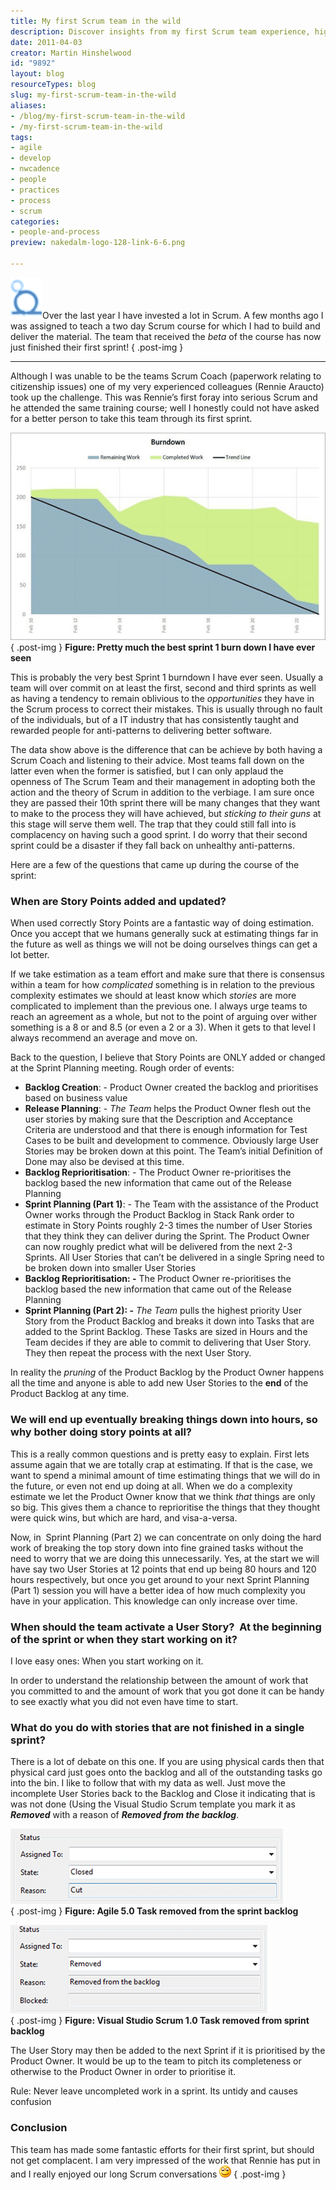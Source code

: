 ```yaml
---
title: My first Scrum team in the wild
description: Discover insights from my first Scrum team experience, highlighting key practices and lessons learned to enhance your agile journey. Join the conversation!
date: 2011-04-03
creator: Martin Hinshelwood
id: "9892"
layout: blog
resourceTypes: blog
slug: my-first-scrum-team-in-the-wild
aliases:
- /blog/my-first-scrum-team-in-the-wild
- /my-first-scrum-team-in-the-wild
tags:
- agile
- develop
- nwcadence
- people
- practices
- process
- scrum
categories:
- people-and-process
preview: nakedalm-logo-128-link-6-6.png

---
```

[![image](images/GWB-Windows-Live-Writer3cf46226a54f_DA4Fimage_thumb-4-4.png)](http://blog.hinshelwood.com/files/2011/05/GWB-Windows-Live-Writer3cf46226a54f_DA4Fimage_2.png)Over the last year I have invested a lot in Scrum. A few months ago I was assigned to teach a two day Scrum course for which I had to build and deliver the material. The team that received the _beta_ of the course has now just finished their first sprint!
{ .post-img }

---

Although I was unable to be the teams Scrum Coach (paperwork relating to citizenship issues) one of my very experienced colleagues (Rennie Araucto) took up the challenge. This was Rennie’s first foray into serious Scrum and he attended the same training course; well I honestly could not have asked for a better person to take this team through its first sprint.

[![image](images/GWB-Windows-Live-Writer3cf46226a54f_DA4Fimage_thumb_1-1-1.png)](http://blog.hinshelwood.com/files/2011/05/GWB-Windows-Live-Writer3cf46226a54f_DA4Fimage_4.png)  
{ .post-img }
**Figure: Pretty much the best sprint 1 burn down I have ever seen**

This is probably the very best Sprint 1 burndown I have ever seen. Usually a team will over commit on at least the first, second and third sprints as well as having a tendency to remain oblivious to the _opportunities_ they have in the Scrum process to correct their mistakes. This is usually through no fault of the individuals, but of a IT industry that has consistently taught and rewarded people for anti-patterns to delivering better software.

The data show above is the difference that can be achieve by both having a Scrum Coach and listening to their advice. Most teams fall down on the latter even when the former is satisfied, but I can only applaud the openness of The Scrum Team and their management in adopting both the action and the theory of Scrum in addition to the verbiage. I am sure once they are passed their 10th sprint there will be many changes that they want to make to the process they will have achieved, but _sticking to their guns_ at this stage will serve them well. The trap that they could still fall into is complacency on having such a good sprint. I do worry that their second sprint could be a disaster if they fall back on unhealthy anti-patterns.

Here are a few of the questions that came up during the course of the sprint:

### When are Story Points added and updated?

When used correctly Story Points are a fantastic way of doing estimation. Once you accept that we humans generally suck at estimating things far in the future as well as things we will not be doing ourselves things can get a lot better.

If we take estimation as a team effort and make sure that there is consensus within a team for how _complicated_ something is in relation to the previous complexity estimates we should at least know which _stories_ are more complicated to implement than the previous one. I always urge teams to reach an agreement as a whole, but not to the point of arguing over wither something is a 8 or and 8.5 (or even a 2 or a 3). When it gets to that level I always recommend an average and move on.

Back to the question, I believe that Story Points are ONLY added or changed at the Sprint Planning meeting. Rough order of events:

- **Backlog Creation**: - Product Owner created the backlog and prioritises based on business value
- **Release Planning**: - _The Team_ helps the Product Owner flesh out the user stories by making sure that the Description and Acceptance Criteria are understood and that there is enough information for Test Cases to be built and development to commence. Obviously large User Stories may be broken down at this point. The Team’s initial Definition of Done may also be devised at this time.
- **Backlog Reprioritisation**: - The Product Owner re-prioritises the backlog based the new information that came out of the Release Planning
- **Sprint Planning (Part 1)**: - The Team with the assistance of the Product Owner works through the Product Backlog in Stack Rank order to estimate in Story Points roughly 2-3 times the number of User Stories that they think they can deliver during the Sprint. The Product Owner can now roughly predict what will be delivered from the next 2-3 Sprints. All User Stories that can’t be delivered in a single Spring need to be broken down into smaller User Stories
- **Backlog Reprioritisation: -** The Product Owner re-prioritises the backlog based the new information that came out of the Release Planning
- **Sprint Planning (Part 2): -** _The Team_ pulls the highest priority User Story from the Product Backlog and breaks it down into Tasks that are added to the Sprint Backlog. These Tasks are sized in Hours and the Team decides if they are able to commit to delivering that User Story. They then repeat the process with the next User Story.

In reality the _pruning_ of the Product Backlog by the Product Owner happens all the time and anyone is able to add new User Stories to the **end** of the Product Backlog at any time.

### We will end up eventually breaking things down into hours, so why bother doing story points at all?

This is a really common questions and is pretty easy to explain. First lets assume again that we are totally crap at estimating. If that is the case, we want to spend a minimal amount of time estimating things that we will do in the future, or even not end up doing at all. When we do a complexity estimate we let the Product Owner know that we think _that_ things are only so big. This gives them a chance to reprioritise the things that they thought were quick wins, but which are hard, and visa-a-versa.

Now, in  Sprint Planning (Part 2) we can concentrate on only doing the hard work of breaking the top story down into fine grained tasks without the need to worry that we are doing this unnecessarily. Yes, at the start we will have say two User Stories at 12 points that end up being 80 hours and 120 hours respectively, but once you get around to your next Sprint Planning (Part 1) session you will have a better idea of how much complexity you have in your application. This knowledge can only increase over time.

### When should the team activate a User Story?  At the beginning of the sprint or when they start working on it?

I love easy ones: When you start working on it.

In order to understand the relationship between the amount of work that you committed to and the amount of work that you got done it can be handy to see exactly what you did not even have time to start.

### What do you do with stories that are not finished in a single sprint?

There is a lot of debate on this one. If you are using physical cards then that physical card just goes onto the backlog and all of the outstanding tasks go into the bin. I like to follow that with my data as well. Just move the incomplete User Stories back to the Backlog and Close it indicating that is was not done (Using the Visual Studio Scrum template you mark it as _**Removed**_ with a reason of _**Removed from the backlog**_.

[![image](images/GWB-Windows-Live-Writer3cf46226a54f_DA4Fimage_thumb_2-2-2.png)](http://blog.hinshelwood.com/files/2011/05/GWB-Windows-Live-Writer3cf46226a54f_DA4Fimage_6.png)  
{ .post-img }
**Figure: Agile 5.0 Task removed from the sprint backlog**

[![image](images/GWB-Windows-Live-Writer3cf46226a54f_DA4Fimage_thumb_3-3-3.png)](http://blog.hinshelwood.com/files/2011/05/GWB-Windows-Live-Writer3cf46226a54f_DA4Fimage_8.png)  
{ .post-img }
**Figure: Visual Studio Scrum 1.0 Task removed from sprint backlog**

The User Story may then be added to the next Sprint if it is prioritised by the Product Owner. It would be up to the team to pitch its completeness or otherwise to the Product Owner in order to prioritise it.

Rule: Never leave uncompleted work in a sprint. Its untidy and causes confusion

### Conclusion

This team has made some fantastic efforts for their first sprint, but should not get complacent. I am very impressed of the work that Rennie has put in and I really enjoyed our long Scrum conversations ![Smile](images/GWB-Windows-Live-Writer3cf46226a54f_DA4FwlEmoticon-smile_2-5-5.png)
{ .post-img }
